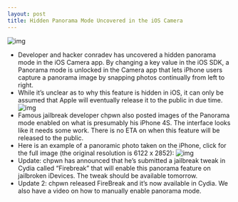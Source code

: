 ```yaml
---
layout: post
title: Hidden Panorama Mode Uncovered in the iOS Camera
---
```

![img](http://media.idownloadblog.com/wp-content/uploads/2011/11/panorama2-e1320717647259.png)
* Developer and hacker conradev has uncovered a hidden panorama mode in the iOS Camera app. By changing a key value in the iOS SDK, a Panorama mode is unlocked in the Camera app that lets iPhone users capture a panorama image by snapping photos continually from left to right.
* While it’s unclear as to why this feature is hidden in iOS, it can only be assumed that Apple will eventually release it to the public in due time.
![img](http://media.idownloadblog.com/wp-content/uploads/2011/11/panorama1-e1320717681619.png)
* Famous jailbreak developer chpwn also posted images of the Panorama mode enabled on what is presumably his iPhone 4S. The interface looks like it needs some work. There is no ETA on when this feature will be released to the public.
* Here is an example of a panoramic photo taken on the iPhone, click for the full image (the original resolution is 6122 x 2852):
![img](http://media.idownloadblog.com/wp-content/uploads/2011/11/panorama3-e1320718092882.jpg)
* Update: chpwn has announced that he’s submitted a jailbreak tweak in Cydia called “Firebreak” that will enable this panorama feature on jailbroken iDevices. The tweak should be available tomorrow.
* Update 2: chpwn released FireBreak and it’s now available in Cydia. We also have a video on how to manually enable panorama mode.

